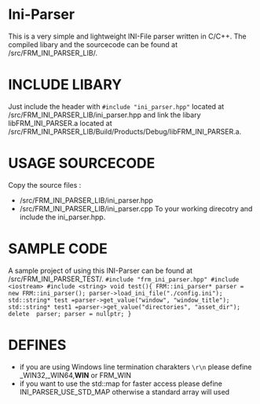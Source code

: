 # Ini-Parser
This is a very simple and lightweight INI-File parser written in C/C++.
The compiled libary and the sourcecode can be found at /src/FRM_INI_PARSER_LIB/.

# INCLUDE LIBARY
Just include the header with `#include "ini_parser.hpp"` located at /src/FRM_INI_PARSER_LIB/ini_parser.hpp
and link the libary libFRM_INI_PARSER.a located at /src/FRM_INI_PARSER_LIB/Build/Products/Debug/libFRM_INI_PARSER.a.

# USAGE SOURCECODE
Copy the source files :
* /src/FRM_INI_PARSER_LIB/ini_parser.hpp
* /src/FRM_INI_PARSER_LIB/ini_parser.cpp
To your working direcotry and include the ini_parser.hpp.

# SAMPLE CODE
A sample project of using this INI-Parser can be found at /src/FRM_INI_PARSER_TEST/.
`
#include "frm_ini_parser.hpp"
#include <iostream>
#include <string>
void test(){
    FRM::ini_parser* parser = new FRM::ini_parser();
    parser->load_ini_file("./config.ini");
    std::string* test =parser->get_value("window", "window_title");
    std::string* test1 =parser->get_value("directories", "asset_dir");
    delete  parser;
    parser = nullptr;
}
`

# DEFINES
* if you are using Windows line termination charakters `\r\n` please define _WIN32,_WIN64,__WIN__ or FRM_WIN
* if you want to use the std::map for faster access please define INI_PARSER_USE_STD_MAP otherwise a standard array will used


